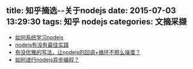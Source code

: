 title: 知乎摘选--关于nodejs
date: 2015-07-03 13:29:30
tags: 知乎 nodejs
categories: 文摘采撷
---
- [如何系统学习nodejs](http://www.zhihu.com/question/22035738)
- [nodejs有没有最佳实践](http://www.zhihu.com/question/22131414)
- [有没优雅的写法，让nodejs的回调+循环不那么操蛋？](http://www.zhihu.com/question/24847805)
- [如何进行nodejs异步编程？](http://www.zhihu.com/question/28005913)



